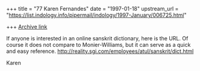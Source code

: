 +++
title = "77 Karen Fernandes"
date = "1997-01-18"
upstream_url = "https://list.indology.info/pipermail/indology/1997-January/006725.html"

+++
[Archive link](https://list.indology.info/pipermail/indology/1997-January/006725.html)

If anyone is interested in an online sanskrit dictionary, here is the
URL. Of course it does not compare to Monier-Williams, but it can serve
as a quick and easy reference.
http://reality.sgi.com/employees/atul/sanskrit/dict.html

Karen




